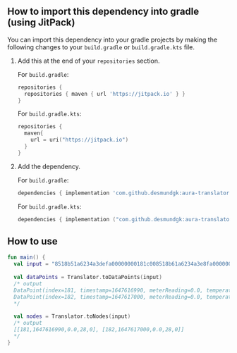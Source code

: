 ## How to import this dependency into gradle (using JitPack)

You can import this dependency into your gradle projects by making the following changes to your
`build.gradle` or `build.gradle.kts` file.

1. Add this at the end of your `repositories` section.

   For `build.gradle`:

   ```groovy
   repositories {
     repositories { maven { url 'https://jitpack.io' } }
   }
   ```

   For `build.gradle.kts`:

   ```kotlin
   repositories {
     maven{
       url = uri("https://jitpack.io")
     }
   }
   ```

2. Add the dependency.

   For `build.gradle`:

   ```groovy
   dependencies { implementation 'com.github.desmundgk:aura-translator:1.0.0' }
   ```

   For `build.gradle.kts`:

   ```kotlin
   dependencies { implementation ("com.github.desmundgk:aura-translator:1.0.0") }
   ```

## How to use

```kotlin
fun main() {
  val input = "8518b51a6234a3defa00000000181c008518b61a6234a3e8fa00000000181c00"
 
  val dataPoints = Translator.toDataPoints(input)
  /* output
  DataPoint(index=181, timestamp=1647616990, meterReading=0.0, temperature=28, alarmStatus=0)
  DataPoint(index=182, timestamp=1647617000, meterReading=0.0, temperature=28, alarmStatus=0)
  */
  
  val nodes = Translator.toNodes(input)
  /* output
  [[181,1647616990,0.0,28,0], [182,1647617000,0.0,28,0]]
  */
}
```
